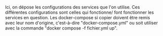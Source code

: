 Ici, on dépose les configurations des services que l'on utilise. Ces différentes configurations sont celles qui fonctionne/ font fonctionner les services en question. Les docker-compose si copier doivent être remis avec leur nom d'origine, c'est-à-dire "docker-compose.yml" ou soit utiliser avec la commande "docker compose -f fichier.yml up".
